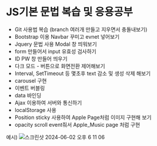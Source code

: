<h1>JS기본 문법 복습 및 응용공부</h1>


- Git 사용법 복습 (branch 여러개 만들고 지우면서 충돌내보기)
- Bootstrap 이용 Navbar 꾸미고 evnet 넣어보기
- Jquery 문법 사용 Modal 창 띄워보기
- form 만들어서 input 유효성 검사하기
- ID PW 창 만들어 띄우기
- 다크 모드 - 버튼으로 화면전환 제어해보기
- Interval, SetTimeout 등 몇초후 text 감소 및 생성 삭제 해보기
- carousel 구현
- 이벤트 버블링
- data 바인딩
- Ajax 이용하여 서버와 통신하기
- localStorage 사용
- Position sticky 사용하여 Apple Page처럼 이미지 구현해 보기
- opacity scroll event줘서 Apple_Music page 처럼 구현

예시)
![스크린샷 2024-06-02 오후 6 11 06](https://github.com/Ricardokim94/JS_Study/assets/103867288/e0644f23-bd1b-47d8-a435-21fef3d01dda)
